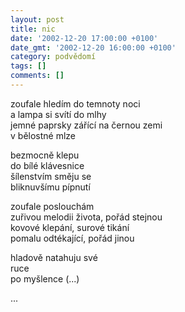 ```yaml
---
layout: post
title: nic
date: '2002-12-20 17:00:00 +0100'
date_gmt: '2002-12-20 16:00:00 +0100'
category: podvědomí
tags: []
comments: []
---
```


<p>zoufale hledím do temnoty noci<br>a lampa si svítí do mlhy<br>jemné paprsky zářící na černou zemi<br>v bělostné mlze</p>
<p>bezmocně klepu<br>do bílé klávesnice<br>šílenstvím směju se<br>bliknuvšímu pípnutí</p>
<p>zoufale poslouchám<br>zuřivou melodii života, pořád stejnou<br>kovové klepání, surové tikání<br>pomalu odtékající, pořád jinou</p>
<p>hladově natahuju své<br>ruce<br>po myšlence (...)</p>
<p>...</p>
